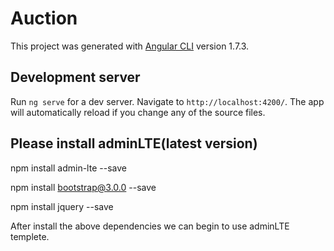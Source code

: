 # Auction

This project was generated with [Angular CLI](https://github.com/angular/angular-cli) version 1.7.3.

## Development server

Run `ng serve` for a dev server. Navigate to `http://localhost:4200/`. The app will automatically reload if you change any of the source files.
## Please install adminLTE(latest version)
npm install admin-lte --save   

npm install bootstrap@3.0.0 --save   

npm install jquery --save   


After install the above dependencies we can begin to use adminLTE templete.
